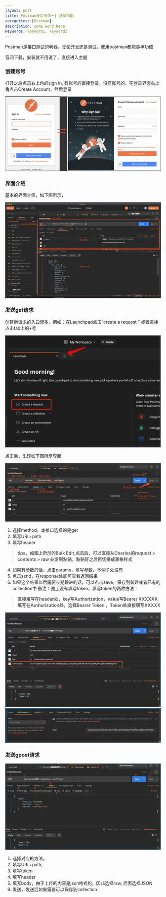 ```yaml
---
layout: post
title: Postman接口测试一| 基础功能
categories: [Postman]
description: some word here
keywords: keyword1, keyword2
---
```


Postman是接口测试的利器，无论开发还是测试，使用postman都能事半功倍

官网下载，安装就不用说了，直接进入主题

###  创建账号

打开之后点击右上角的sign in, 有账号的直接登录。没有账号的，在登录界面右上角点击Create Account，然后登录

![](/images/2020-10-16-1.png)

### 界面介绍

基本的界面介绍，如下图所示，

![](/images/2020-10-16-2.png)

### 发送get请求

创建新请求的入口很多，例如：在Launchpad点击”create a request “  或者直接点击tab上的+号

![](/images/2020-10-16-3.png)

点击后，出现如下图所示界面

![](/images/2020-10-16-4.png)

1. 选择method，本接口选择的是get
2. 填写URL+path
3. 填写header

> **tips，如图上所示的Bulk Edit,点击后，可以直接从Charles的request > contents > raw 处复制粘贴，粘贴好之后再切换成表格样式**

4. 如果有参数的话，点击params，填写参数，本例子处没有
5. 点击send，在response处即可查看返回结果
6. 如果这个结果以后需要长期跟进的话，可以点击save，保存到新建或者已有的collection中
备注：图上没有填写token，填写token的两种方法：

> **直接填写在header处，key写Authorization，value写Bearer XXXXXX**
> **填写在Authorization处，选择Bearer Token ，Token处直接填写XXXXX**

![](/images/2020-10-16-5.png)
![](/images/2020-10-16-6.png)

### 发送gpost请求

![](/images/2020-10-16-7.png)

1. 选择对应的方法，
2. 填写URL+path,
3. 填写token
4. 填写header
5. 填写body，由于上传的内容是json格式的，因此选择raw, 后面选择JSON
6. 发送，发送后如果需要可以保存到collection